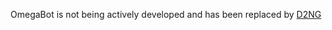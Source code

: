 OmegaBot is not being actively developed and has been replaced by [D2NG](https://github.com/dkuwahara/D2NG)
